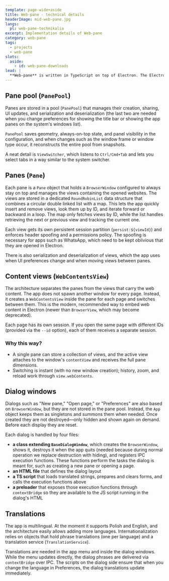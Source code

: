 ```yaml
---
template: page-wide+aside
title: Web-pane - technical details
headerImage: mid-web-pane.jpg
langs:
  pl: web-pane-technikalia
excerpt: Implementation details of Web-pane
category: web-pane
tags:
  - projects
  - web-pane
slots:
  aside:
    - id: web-pane-downloads
lead: |
  **Web-pane** is written in TypeScript on top of Electron. The Electron app is configured as a single instance—the first `web-pane` command launches the app, and subsequent ones perform their command and exit, leaving just one running instance.
---
```

## Pane pool (`PanePool`)
Panes are stored in a pool (`PanePool`) that manages their creation, sharing, UI updates, and serialization and deserialization (the last two are needed when you change preferences for showing the title bar or showing the app panes on the system's windows list).

`PanePool` saves geometry, always-on-top state, and panel visibility in the configuration, and when changes such as the window frame or window type occur, it reconstructs the entire pool from snapshots.

A neat detail is `ViewSwitcher`, which listens to `Ctrl/Cmd+Tab` and lets you select tabs in a way similar to the system switcher.

## Panes (`Pane`)

Each pane is a `Pane` object that holds a `BrowserWindow` configured to always stay on top and manages the views containing the opened websites. The views are stored in a dedicated `RoundRobinList` data structure that combines a circular double linked list with a map. This lets the app quickly insert and remove views, look them up by ID, and iterate forward or backward in a loop. The map only fetches views by ID, while the list handles retrieving the next or previous view and tracking the current one.

Each view gets its own persistent session partition (`persist:${viewId}`) and enforces header spoofing and a permissions policy. The spoofing is necessary for apps such as WhatsApp, which need to be kept oblivious that they are opened in Electron.

There is also serialization and deserialization of views, which the app uses when UI preferences change and when moving views between panes.

## Content views (`WebContentsView`)

The architecture separates the panes from the views that carry the web content. The app does not spawn another window for every page. Instead, it creates a `WebContentsView` inside the pane for each page and switches between them. This is the modern, recommended way to embed web content in Electron (newer than `BrowserView`, which may become deprecated).

Each page has its own session. If you open the same page with different IDs (provided via the `--id` option), each of them receives a separate session.

### Why this way?

- A single pane can store a collection of views, and the active view attaches to the window's `contentView` and receives the full pane dimensions.
- Switching is instant (with no new window creation); history, zoom, and reload work through `view.webContents`.

## Dialog windows

Dialogs such as "New pane," "Open page," or "Preferences" are also based on `BrowserWindow`, but they are not stored in the pane pool. Instead, the `App` object keeps them as singletons and summons them when needed. Once created they are not destroyed—only hidden and shown again on demand. Before each display they are reset.

Each dialog is handled by four files:
- **a class extending `BaseDialogWindow`**, which creates the `BrowserWindow`, shows it, destroys it when the app quits (needed because during normal operation we replace destruction with hiding), and registers IPC execution functions. These functions perform the tasks the dialog is meant for, such as creating a new pane or opening a page.
- **an HTML file** that defines the dialog layout
- **a TS script** that loads translated strings, prepares and clears forms, and calls the execution functions above
- **a preloader** that exposes those execution functions through `contextBridge` so they are available to the JS script running in the dialog's HTML

## Translations

The app is multilingual. At the moment it supports Polish and English, and the architecture easily allows adding more languages. Internationalization relies on objects that hold phrase translations (one per language) and a translation service (`TranslationService`).

Translations are needed in the app menu and inside the dialog windows. While the menu updates directly, the dialog phrases are delivered via `contextBridge` over IPC. The scripts on the dialog side ensure that when you change the language in Preferences, the dialog translations update immediately.
